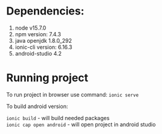 # Dependencies:
1. node v15.7.0
2. npm version: 7.4.3
3. java openjdk 1.8.0_292
4. ionic-cli version: 6.16.3
5. android-studio 4.2

# Running project
To run project in browser use command: `ionic serve`

To build android version:

`ionic build` - will build needed packages <br>
`ionic cap open android` - will open project in android studio